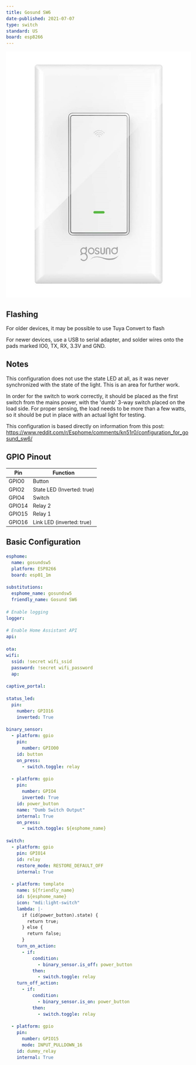 ```yaml
---
title: Gosund SW6
date-published: 2021-07-07
type: switch
standard: US
board: esp8266
---
```


![Product Image](gosund_SW6.jpg "Product Image")

## Flashing

For older devices, it may be possible to use Tuya Convert to flash

For newer devices, use a USB to serial adapter, and solder wires onto the pads marked IO0, TX, RX, 3.3V and GND.

## Notes

This configuration does not use the state LED at all, as it was never synchronized with the state of the light. This is an area for further work.

In order for the switch to work correctly, it should be placed as the first switch from the mains power, with the 'dumb' 3-way switch placed on the load side. For proper sensing, the load needs to be more than a few watts, so it should be put in place with an actual light for testing.

This configuration is based directly on information from this post: https://www.reddit.com/r/Esphome/comments/kn51r0/configuration_for_gosund_sw6/

## GPIO Pinout

| Pin    | Function                   |
| ------ | -------------------------- |
| GPIO0  | Button                     |
| GPIO2  | State LED (Inverted: true) |
| GPIO4  | Switch                     |
| GPIO14 | Relay 2                    |
| GPIO15 | Relay 1                    |
| GPIO16 | Link LED (inverted: true)  |

## Basic Configuration

```yaml
esphome:
  name: gosundsw5
  platform: ESP8266
  board: esp01_1m

substitutions:
  esphome_name: gosundsw5
  friendly_name: Gosund SW6

# Enable logging
logger:

# Enable Home Assistant API
api:

ota:
wifi:
  ssid: !secret wifi_ssid
  password: !secret wifi_password
  ap:

captive_portal:

status_led:
  pin:
    number: GPIO16
    inverted: True

binary_sensor:
  - platform: gpio
    pin:
      number: GPIO00
    id: button
    on_press:
      - switch.toggle: relay

  - platform: gpio
    pin:
      number: GPIO4
      inverted: True
    id: power_button
    name: "Dumb Switch Output"
    internal: True
    on_press:
      - switch.toggle: ${esphome_name}

switch:
  - platform: gpio
    pin: GPIO14
    id: relay
    restore_mode: RESTORE_DEFAULT_OFF
    internal: True

  - platform: template
    name: ${friendly_name}
    id: ${esphome_name}
    icon: "mdi:light-switch"
    lambda: |-
      if (id(power_button).state) {
        return true;
      } else {
        return false;
      }
    turn_on_action:
      - if:
          condition:
            - binary_sensor.is_off: power_button
          then:
            - switch.toggle: relay
    turn_off_action:
      - if:
          condition:
            - binary_sensor.is_on: power_button
          then:
            - switch.toggle: relay

  - platform: gpio
    pin:
      number: GPIO15
      mode: INPUT_PULLDOWN_16
    id: dummy_relay
    internal: True
```
